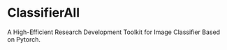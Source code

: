 # ClassifierAll
A High-Efficient Research Development Toolkit for Image Classifier Based on Pytorch.
